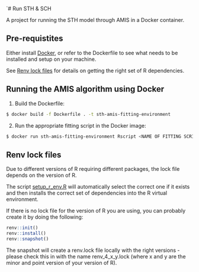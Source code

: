 `# Run STH & SCH

A project for running the STH model through AMIS in a Docker container. 

## Pre-requistites

Either install [Docker](https://www.docker.com/), or refer to the Dockerfile to see
what needs to be installed and setup on your machine. 

See [Renv lock files](#Renv-lock-files) for details on getting the right set of R dependencies. 

## Running the AMIS algorithm using Docker

1. Build the Dockerfile:

```bash
$ docker build -f Dockerfile . -t sth-amis-fitting-environment
```

2. Run the appropriate fitting script in the Docker image:

```bash
$ docker run sth-amis-fitting-environment Rscript <NAME OF FITTING SCRIPT>
```

## Renv lock files

Due to different versions of R requiring different packages, the lock file depends on the version of R.

The script [setup_r_env.R](setup_r_env.R) will automatically select the correct one if it exists and
then installs the correct set of dependencies into the R virtual environment. 

If there is no lock file for the version of R you are using, you can probably create it by doing the following:

```R
renv::init()
renv::install()
renv::snapshot()
```

The snapshot will create a renv.lock file locally with the right versions - please check this in
with the name renv_4_x_y.lock (where x and y are the minor and point version of your version of R). 

